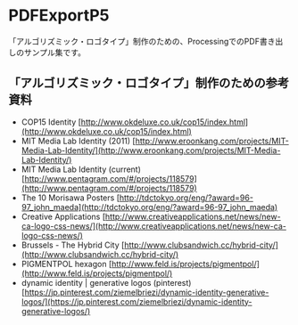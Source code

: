 # PDFExportP5

「アルゴリズミック・ロゴタイプ」制作のための、ProcessingでのPDF書き出しのサンプル集です。

## 「アルゴリズミック・ロゴタイプ」制作のための参考資料

- COP15 Identity [http://www.okdeluxe.co.uk/cop15/index.html](http://www.okdeluxe.co.uk/cop15/index.html)
- MIT Media Lab Identity (2011) [http://www.eroonkang.com/projects/MIT-Media-Lab-Identity/](http://www.eroonkang.com/projects/MIT-Media-Lab-Identity/)
- MIT Media Lab Identity (current) [http://www.pentagram.com/#/projects/118579](http://www.pentagram.com/#/projects/118579)
- The 10 Morisawa Posters [http://tdctokyo.org/eng/?award=96-97_john_maeda](http://tdctokyo.org/eng/?award=96-97_john_maeda)
- Creative Applications [http://www.creativeapplications.net/news/new-ca-logo-css-news/](http://www.creativeapplications.net/news/new-ca-logo-css-news/)
- Brussels - The Hybrid City [http://www.clubsandwich.cc/hybrid-city/](http://www.clubsandwich.cc/hybrid-city/)
- PIGMENTPOL hexagon [http://www.feld.is/projects/pigmentpol/](http://www.feld.is/projects/pigmentpol/)
- dynamic identity | generative logos (pinterest) [https://jp.pinterest.com/ziemelbriezi/dynamic-identity-generative-logos/](https://jp.pinterest.com/ziemelbriezi/dynamic-identity-generative-logos/)
